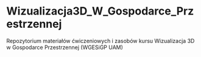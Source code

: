 # Wizualizacja3D_W_Gospodarce_Przestrzennej

Repozytorium materiałów ćwiczeniowych i zasobów kursu Wizualizacja 3D w Gospodarce Przestrzennej (WGESiGP UAM)
